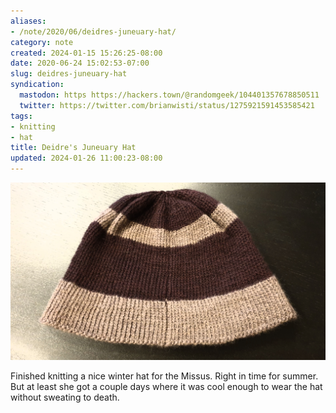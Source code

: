 ```yaml
---
aliases:
- /note/2020/06/deidres-juneuary-hat/
category: note
created: 2024-01-15 15:26:25-08:00
date: 2020-06-24 15:02:53-07:00
slug: deidres-juneuary-hat
syndication:
  mastodon: https https://hackers.town/@randomgeek/104401357678850511
  twitter: https://twitter.com/brianwisti/status/1275921591453585421
tags:
- knitting
- hat
title: Deidre's Juneuary Hat
updated: 2024-01-26 11:00:23-08:00
---
```


![attachments/img/2020/cover-2020-06-24.jpg](../../../attachments/img/2020/cover-2020-06-24.jpg)

Finished knitting a nice winter hat for the Missus. Right in time for summer. But at least she got a couple days where it was cool enough to wear the hat without sweating to death.